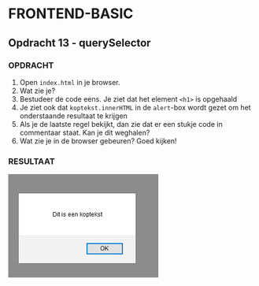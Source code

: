 # FRONTEND-BASIC

## Opdracht 13 - querySelector

### OPDRACHT

1. Open `index.html` in je browser.
2. Wat zie je?
3. Bestudeer de code eens. Je ziet dat het element `<h1>` is opgehaald
4. Je ziet ook dat `koptekst.innerHTML` in de `alert`-box wordt gezet om het onderstaande resultaat te krijgen
5. Als je de laatste regel bekijkt, dan zie dat er een stukje code in commentaar staat. Kan je dit weghalen?
6. Wat zie je in de browser gebeuren? Goed kijken!

### RESULTAAT

![querySelector](images/querySelector.png)
